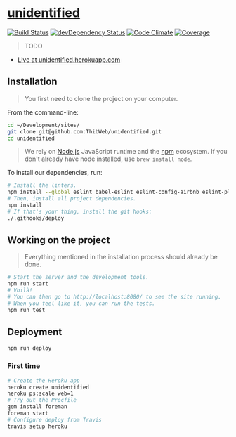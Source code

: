 [unidentified](https://unidentified.herokuapp.com/)
==========

[![Build Status](https://img.shields.io/travis/ThibWeb/unidentified.svg?style=flat-square)](https://travis-ci.org/ThibWeb/unidentified) [![devDependency Status](https://img.shields.io/david/dev/ThibWeb/unidentified.svg?style=flat-square)](https://david-dm.org/ThibWeb/unidentified) [![Code Climate](https://img.shields.io/codeclimate/github/ThibWeb/unidentified.svg?style=flat-square)](https://codeclimate.com/github/ThibWeb/unidentified) [![Coverage](https://img.shields.io/codeclimate/coverage/github/ThibWeb/unidentified.svg?style=flat-square)](https://codeclimate.com/github/ThibWeb/unidentified/coverage)

> TODO

- [Live at unidentified.herokuapp.com](https://unidentified.herokuapp.com/)

## Installation

> You first need to clone the project on your computer.

From the command-line:

```sh
cd ~/Development/sites/
git clone git@github.com:ThibWeb/unidentified.git
cd unidentified
```

> We rely on [Node.js](nodejs.org) JavaScript runtime and the [npm](https://www.npmjs.com/) ecosystem. If you don't already have node installed, use `brew install node`.

To install our dependencies, run:

```sh
# Install the linters.
npm install --global eslint babel-eslint eslint-config-airbnb eslint-plugin-react
# Then, install all project dependencies.
npm install
# If that's your thing, install the git hooks:
./.githooks/deploy
```

## Working on the project

> Everything mentioned in the installation process should already be done.

~~~sh
# Start the server and the development tools.
npm run start
# Voilà!
# You can then go to http://localhost:8080/ to see the site running.
# When you feel like it, you can run the tests.
npm run test
~~~

## Deployment

```sh
npm run deploy
```

### First time

```sh
# Create the Heroku app
heroku create unidentified
heroku ps:scale web=1
# Try out the Procfile
gem install foreman
foreman start
# Configure deploy from Travis
travis setup heroku
```
